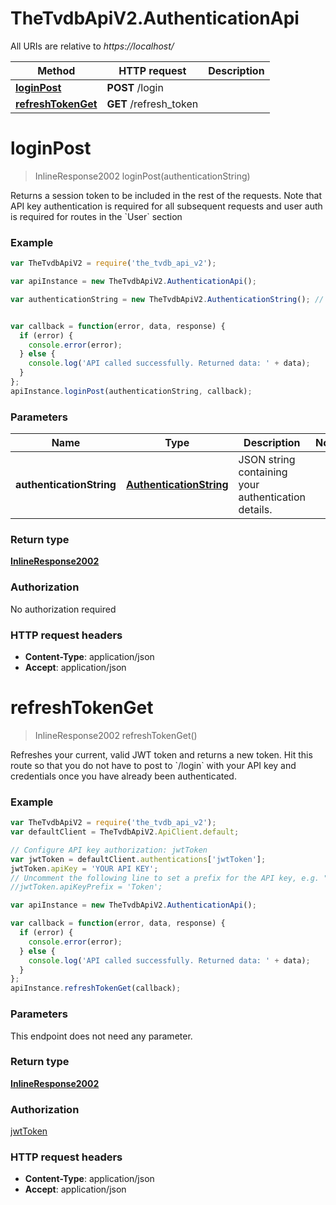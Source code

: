 # TheTvdbApiV2.AuthenticationApi

All URIs are relative to *https://localhost/*

Method | HTTP request | Description
------------- | ------------- | -------------
[**loginPost**](AuthenticationApi.md#loginPost) | **POST** /login | 
[**refreshTokenGet**](AuthenticationApi.md#refreshTokenGet) | **GET** /refresh_token | 


<a name="loginPost"></a>
# **loginPost**
> InlineResponse2002 loginPost(authenticationString)



Returns a session token to be included in the rest of the requests. Note that API key authentication is required for all subsequent requests and user auth is required for routes in the &#x60;User&#x60; section

### Example
```javascript
var TheTvdbApiV2 = require('the_tvdb_api_v2');

var apiInstance = new TheTvdbApiV2.AuthenticationApi();

var authenticationString = new TheTvdbApiV2.AuthenticationString(); // AuthenticationString | JSON string containing your authentication details.


var callback = function(error, data, response) {
  if (error) {
    console.error(error);
  } else {
    console.log('API called successfully. Returned data: ' + data);
  }
};
apiInstance.loginPost(authenticationString, callback);
```

### Parameters

Name | Type | Description  | Notes
------------- | ------------- | ------------- | -------------
 **authenticationString** | [**AuthenticationString**](AuthenticationString.md)| JSON string containing your authentication details. | 

### Return type

[**InlineResponse2002**](InlineResponse2002.md)

### Authorization

No authorization required

### HTTP request headers

 - **Content-Type**: application/json
 - **Accept**: application/json

<a name="refreshTokenGet"></a>
# **refreshTokenGet**
> InlineResponse2002 refreshTokenGet()



Refreshes your current, valid JWT token and returns a new token. Hit this route so that you do not have to post to &#x60;/login&#x60; with your API key and credentials once you have already been authenticated.

### Example
```javascript
var TheTvdbApiV2 = require('the_tvdb_api_v2');
var defaultClient = TheTvdbApiV2.ApiClient.default;

// Configure API key authorization: jwtToken
var jwtToken = defaultClient.authentications['jwtToken'];
jwtToken.apiKey = 'YOUR API KEY';
// Uncomment the following line to set a prefix for the API key, e.g. "Token" (defaults to null)
//jwtToken.apiKeyPrefix = 'Token';

var apiInstance = new TheTvdbApiV2.AuthenticationApi();

var callback = function(error, data, response) {
  if (error) {
    console.error(error);
  } else {
    console.log('API called successfully. Returned data: ' + data);
  }
};
apiInstance.refreshTokenGet(callback);
```

### Parameters
This endpoint does not need any parameter.

### Return type

[**InlineResponse2002**](InlineResponse2002.md)

### Authorization

[jwtToken](../README.md#jwtToken)

### HTTP request headers

 - **Content-Type**: application/json
 - **Accept**: application/json

